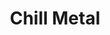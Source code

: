 ---
title: "Chill Metal"

spell:
  schools:
    - name:        "Transmutation"
      subschools:  []
      descriptors: ["Cold"]
  classes:
    - name:  "Druid"
      abbr:  "Drd"
      level: 2
  components:         [V, S, DF]
  castingTime:        "1 standard action"
  range:              "Close (25 ft. + 5 ft./2 levels)"
  target:             "Metal equipment of one creature per two levels, no two of which can be more than 30 ft. apart; or 25 lb. of metal/level, none of which can be more than 30 ft. away from any of the rest"
  duration:           "7 rounds"
  savingThrow:        "Will negates (object)"
  spellResistance:    "Yes (object)"
  description:        |
    Chill metal makes metal extremely cold. Unattended, nonmagical metal gets no saving throw. Magical metal is allowed a saving throw against the spell. An item in a creature's possession uses the creature's saving throw bonus unless its own is higher.

    A creature takes cold damage if its equipment is chilled. It takes full damage if its armor is affected or if it is holding, touching, wearing, or carrying metal weighing one-fifth of its weight. The creature takes minimum damage (1 point or 2 points; see the table) if it's not wearing metal armor and the metal that it's carrying weighs less than one-fifth of its weight.

    |---
    | Round | Metal Temperature | Damage
    |-|-|-
    | 1 | Cold | None
    | 2 | Icy | {% die_roll 1 4 0 %} points
    | 3-5 | Freezing | {% die_roll 2 4 0 %} points
    | 6 | Icy | {% die_roll 1 4 0 %} points
    | 7 | Cold | None
    {: .table .table-bordered .table-hover }

    On the first round of the spell, the metal becomes chilly and uncomfortable to touch but deals no damage. The same effect also occurs on the last round of the spell's duration. During the second (and also the next-to-last) round, icy coldness causes pain and damage. In the third, fourth, and fifth rounds, the metal is freezing cold, causing more damage, as shown on the table below.

    Any heat intense enough to damage the creature negates cold damage from the spell (and vice versa) on a point-for-point basis. Underwater, chill metal deals no damage, but ice immediately forms around the affected metal, making it more buoyant.

    Chill metal counters and dispels heat metal.
---